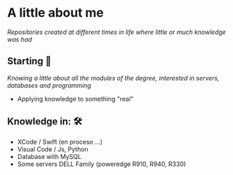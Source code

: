 # A little about me

_Repositories created at different times in life where little or much knowledge was had_

## Starting 🚀

_Knowing a little about all the modules of the degree, interested in servers, databases and programming_
* Applying knowledge to something "real"

## Knowledge in: 🛠️

* XCode / Swift (en proceso ...)
* Visual Code / Js, Python
* Database with MySQL
* Some servers DELL Family (poweredge R910, R940, R330)

